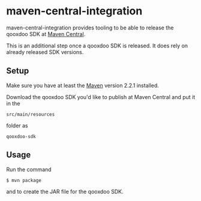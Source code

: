 # maven-central-integration

maven-central-integration provides tooling to be able to release the qooxdoo SDK
at [Maven Central](http://search.maven.org/).

This is an additional step once a qooxdoo SDK is released. It does rely on already
released SDK versions.


## Setup

Make sure you have at least the [Maven](http://maven.apache.org) version 2.2.1 
installed.

Download the qooxdoo SDK you'd like to publish at Maven Central and put it in
the 

    src/main/resources

folder as 

    qooxdoo-sdk


## Usage

Run the command

    $ mvn package

and to create the JAR file for the qooxdoo SDK.
